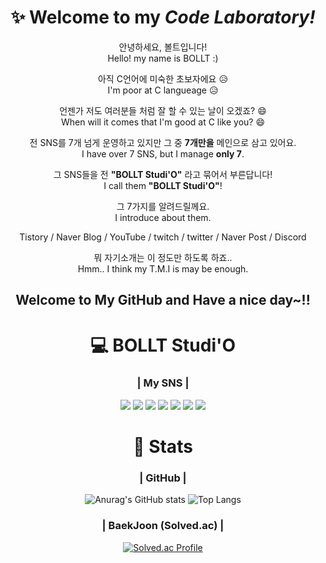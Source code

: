 <div align="center">

# ✨ Welcome to my *Code Laboratory!*  
안녕하세요, 볼트입니다!  
Hello! my name is BOLLT :)  

아직 C언어에 미숙한 초보자에요 :disappointed_relieved:  
I'm poor at C langueage :disappointed_relieved:  

언젠가 저도 여러분들 처럼 잘 할 수 있는 날이 오겠죠? :smile:  
When will it comes that I'm good at C like you? :smile:  


전 SNS를 7개 넘게 운영하고 있지만 그 중 **7개만을** 메인으로 삼고 있어요.  
I have over 7 SNS, but I manage **only 7**.  

그 SNS들을 전 **"BOLLT Studi'O"** 라고 묶어서 부른답니다!  
I call them **"BOLLT Studi'O"**!  

그 7가지를 알려드릴께요.  
I introduce about them.  

Tistory / Naver Blog / YouTube / twitch / twitter / Naver Post / Discord

뭐 자기소개는 이 정도만 하도록 하죠..  
Hmm.. I think my T.M.I is may be enough.  
## Welcome to My GitHub and Have a nice day~!!
# 💻 BOLLT Studi'O
### | My SNS |
<p>
<a href="https://bollt.tistory.com" target="_blank"><img src="https://img.shields.io/badge/-Tistory-lightgrey?style=flat-square&logo=tistory&logocolor=white"/></a>
<a href="https://blog.naver.com/dnil4" target="_blank"><img src="https://img.shields.io/badge/-Naver%20Blog-green?style=flat-square&logo=naver&logocolor=white"/></a>
<a href="https://www.youtube.com/channel/UCA-5RGnzDV2rskwBk241u3A" target="_blank"><img src="https://img.shields.io/badge/-YouTube-red?style=flat-square&logo=youtube&logocolor=red"/></a>
<a href="https://www.twitch.tv/bollt40" target="_blank"><img src="https://img.shields.io/badge/-Twitch-blueviolet?style=flat-square&logo=twitch&logocolor=white"/></a>
<a href="https://twitter.com/BOLLT44" target="_blank"><img src="https://img.shields.io/badge/-Twitter-blue?style=flat-square&logo=twitter&logocolor=white"/></a>
<a href="https://post.naver.com/dnil4" target="_blank"><img src="https://img.shields.io/badge/-Naver%20Post-brightgreen?style=flat-square&logo=naver&logocolor=white"/></a>
<a href="https://discord.gg/35hGybhC2Y" target="_blank"><img src="https://img.shields.io/badge/-Discord-grey?style=flat-square&logo=discord&logocolor=white"/></a>
</p>

 # 📑 Stats
### | GitHub |

![Anurag's GitHub stats](https://github-readme-stats.vercel.app/api?username=BOLLT44&show_icons=true&theme=radical)
![Top Langs](https://github-readme-stats.vercel.app/api/top-langs/?username=BOLLT44&layout=compact&theme=tokyonight)

### | BaekJoon (Solved.ac) |
[![Solved.ac Profile](http://mazassumnida.wtf/api/v2/generate_badge?boj=bollt44)](https://solved.ac/bollt44/)  



</div>
